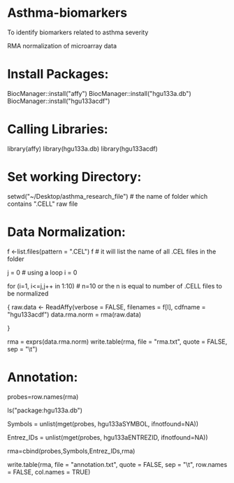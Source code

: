 # Asthma-biomarkers
To identify biomarkers related to asthma severity 

RMA normalization of microarray data

# Install Packages: 

BiocManager::install("affy") 
BiocManager::install("hgu133a.db") 
BiocManager::install("hgu133acdf")



# Calling Libraries:


library(affy)
library(hgu133a.db)
library(hgu133acdf)


# Set working Directory:

setwd("~/Desktop/asthma_research_file")          # the name of folder which contains ".CELL" raw file

# Data Normalization:

f <-list.files(pattern = ".CEL")
f   # it will list the name of all .CEL files in the folder



j = 0                             # using a loop
i = 0

for (i=1, i<=j,j++ in 1:10)        # n=10 or the n is equal to number of .CELL files to be normalized

{
 raw.data <- ReadAffy(verbose = FALSE, filenames = f[I], cdfname = "hgu133acdf")
 data.rma.norm = rma(raw.data)

}


rma = exprs(data.rma.norm)
write.table(rma, file = "rma.txt", quote = FALSE, sep = "\t")




# Annotation:

probes=row.names(rma)
 
ls("package:hgu133a.db")

Symbols = unlist(mget(probes, hgu133aSYMBOL, ifnotfound=NA))

Entrez_IDs = unlist(mget(probes, hgu133aENTREZID, ifnotfound=NA))

rma=cbind(probes,Symbols,Entrez_IDs,rma)

write.table(rma, file = "annotation.txt", quote = FALSE, sep = "\t", row.names = FALSE, col.names = TRUE)


